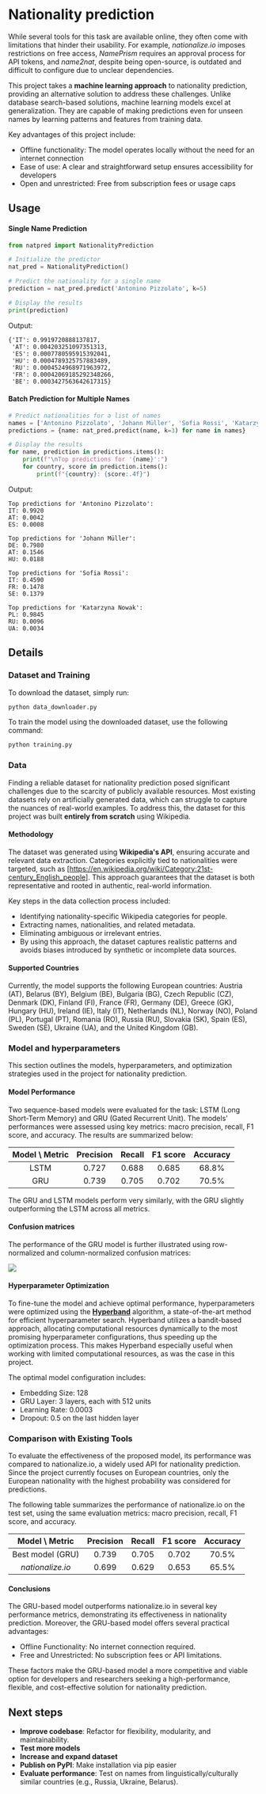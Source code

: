 # Nationality prediction

While several tools for this task are available online, they often come with limitations that hinder their usability. For example, *nationalize.io* imposes restrictions on free access, *NamePrism* requires an approval process for API tokens, and *name2nat*, despite being open-source, is outdated and difficult to configure due to unclear dependencies.

This project takes a **machine learning approach** to nationality prediction, providing an alternative solution to address these challenges. Unlike database search-based solutions, machine learning models excel at generalization. They are capable of making predictions even for unseen names by learning patterns and features from training data.

Key advantages of this project include:
* Offline functionality: The model operates locally without the need for an internet connection
* Ease of use: A clear and straightforward setup ensures accessibility for developers
* Open and unrestricted: Free from subscription fees or usage caps

## Usage

#### Single Name Prediction

```python
from natpred import NationalityPrediction

# Initialize the predictor
nat_pred = NationalityPrediction()

# Predict the nationality for a single name
prediction = nat_pred.predict('Antonino Pizzolato', k=5)

# Display the results
print(prediction)
```

Output:
```
{'IT': 0.9919720888137817,
 'AT': 0.004203251097351313,
 'ES': 0.0007780595915392041,
 'HU': 0.0004789325757883489,
 'RU': 0.0004524968971963972,
 'FR': 0.00042069185292348266,
 'BE': 0.0003427563642617315}
```

#### Batch Prediction for Multiple Names
```python
# Predict nationalities for a list of names
names = ['Antonino Pizzolato', 'Johann Müller', 'Sofia Rossi', 'Katarzyna Nowak']
predictions = {name: nat_pred.predict(name, k=3) for name in names}

# Display the results
for name, prediction in predictions.items():
    print(f"\nTop predictions for '{name}':")
    for country, score in prediction.items():
        print(f"{country}: {score:.4f}")
```

Output:
```
Top predictions for 'Antonino Pizzolato':
IT: 0.9920
AT: 0.0042
ES: 0.0008

Top predictions for 'Johann Müller':
DE: 0.7980
AT: 0.1546
HU: 0.0188

Top predictions for 'Sofia Rossi':
IT: 0.4590
FR: 0.1478
SE: 0.1379

Top predictions for 'Katarzyna Nowak':
PL: 0.9845
RU: 0.0096
UA: 0.0034
```

## Details

### Dataset and Training
To download the dataset, simply run:
```bash
python data_downloader.py  
```

To train the model using the downloaded dataset, use the following command:
```bash
python training.py 
```

### Data

Finding a reliable dataset for nationality prediction posed significant challenges due to the scarcity of publicly available resources. Most existing datasets rely on artificially generated data, which can struggle to capture the nuances of real-world examples. To address this, the dataset for this project was built **entirely from scratch** using Wikipedia.

#### Methodology
The dataset was generated using **Wikipedia's API**, ensuring accurate and relevant data extraction. Categories explicitly tied to nationalities were targeted, such as [https://en.wikipedia.org/wiki/Category:21st-century_English_people]. This approach guarantees that the dataset is both representative and rooted in authentic, real-world information.

Key steps in the data collection process included:

* Identifying nationality-specific Wikipedia categories for people.
* Extracting names, nationalities, and related metadata.
* Eliminating ambiguous or irrelevant entries.
* By using this approach, the dataset captures realistic patterns and avoids biases introduced by synthetic or incomplete data sources.


#### Supported Countries

Currently, the model supports the following European countries:
Austria (AT), Belarus (BY), Belgium (BE), Bulgaria (BG), Czech Republic (CZ), Denmark (DK), Finland (FI), France (FR), Germany (DE), Greece (GK), Hungary (HU), Ireland (IE), Italy (IT), Netherlands (NL), Norway (NO), Poland (PL), Portugal (PT), Romania (RO), Russia (RU), Slovakia (SK), Spain (ES), Sweden (SE), Ukraine (UA), and the United Kingdom (GB).

### Model and hyperparameters

This section outlines the models, hyperparameters, and optimization strategies used in the project for nationality prediction.

#### Model Performance

Two sequence-based models were evaluated for the task: LSTM (Long Short-Term Memory) and GRU (Gated Recurrent Unit). The models' performances were assessed using key metrics: macro precision, recall, F1 score, and accuracy. The results are summarized below:

| Model \ Metric | Precision    | Recall    | F1 score | Accuracy |
| :---:   | :---: | :---: | :---: | :---: |
| LSTM | 0.727 | 0.688 | 0.685 | 68.8% |
| GRU | 0.739 | 0.705 | 0.702 | 70.5% |

The GRU and LSTM models perform very similarly, with the GRU slightly outperforming the LSTM across all metrics.


#### Confusion matrices
The performance of the GRU model is further illustrated using row-normalized and column-normalized confusion matrices:

![](confusion_matrix.png)

#### Hyperparameter Optimization

To fine-tune the model and achieve optimal performance, hyperparameters were optimized using the [**Hyperband**](https://arxiv.org/abs/1603.06560) algorithm, a state-of-the-art method for efficient hyperparameter search. Hyperband utilizes a bandit-based approach, allocating computational resources dynamically to the most promising hyperparameter configurations, thus speeding up the optimization process. This makes Hyperband especially useful when working with limited computational resources, as was the case in this project.

The optimal model configuration includes:

* Embedding Size: 128
* GRU Layer: 3 layers, each with 512 units
* Learning Rate: 0.0003
* Dropout: 0.5 on the last hidden layer


### Comparison with Existing Tools

To evaluate the effectiveness of the proposed model, its performance was compared to nationalize.io, a widely used API for nationality prediction. Since the project currently focuses on European countries, only the European nationality with the highest probability was considered for predictions.

The following table summarizes the performance of nationalize.io on the test set, using the same evaluation metrics: macro precision, recall, F1 score, and accuracy.

| Model \ Metric | Precision    | Recall    | F1 score | Accuracy |
| :---:   | :---: | :---: | :---: | :---: |
| Best model (GRU) | 0.739 | 0.705 | 0.702 | 70.5% |
| *nationalize.io* | 0.699 | 0.629 | 0.653 | 65.5% |


#### Conclusions

The GRU-based model outperforms nationalize.io in several key performance metrics, demonstrating its effectiveness in nationality prediction. Moreover, the GRU-based model offers several practical advantages:

* Offline Functionality: No internet connection required.
* Free and Unrestricted: No subscription fees or API limitations.

These factors make the GRU-based model a more competitive and viable option for developers and researchers seeking a high-performance, flexible, and cost-effective solution for nationality prediction.


## Next steps
* **Improve codebase**: Refactor for flexibility, modularity, and maintainability.
* **Test more models**
* **Increase and expand dataset**
* **Publish on PyPI**: Make installation via pip easier
* **Evaluate performance**: Test on names from linguistically/culturally similar countries (e.g., Russia, Ukraine, Belarus).
